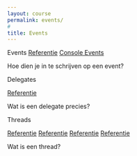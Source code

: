 ```yaml
---
layout: course
permalink: events/
#
title: Events
---
```


Events
[Referentie](https://docs.microsoft.com/en-us/dotnet/csharp/programming-guide/events/)
[Console Events](https://msdn.microsoft.com/en-us/library/system.console_events)

Hoe dien je in te schrijven op een event?



Delegates

[Referentie](https://docs.microsoft.com/en-us/dotnet/csharp/programming-guide/delegates/index)

Wat is een delegate precies?

Threads

[Referentie](https://docs.microsoft.com/en-us/dotnet/standard/threading/)
[Referentie](https://msdn.microsoft.com/en-us/library/system.threading.aspx)
[Referentie](https://msdn.microsoft.com/en-us/library/a9fyxz7d.aspx)
[Referentie](https://msdn.microsoft.com/en-us/library/system.threading.thread_methods.aspx)

Wat is een thread?
